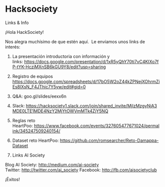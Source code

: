 # Hacksociety
Links &amp; Info

¡Hola HackSociety!

Nos alegra muchísimo de que estén aquí. 
Le enviamos unos links de interés: 

1. La presentación introductoria con información y links: https://docs.google.com/presentation/d/1xR5yQhY70ti7vC4KIXo7fP-tYK-HcziMXnSB6kGU9Y8/edit?usp=sharing
2. Registro de equipos https://docs.google.com/spreadsheets/d/17bO5W2oZ44kZPNejXOhrmZiEs8lXsN_F4JThic7Y5yw/edit#gid=0
2. Q&A: goo.gl/slides/eexx6n
3. Slack: https://hacksociety1.slack.com/join/shared_invite/MjIzMzgyNjA3MDE0LTE1MDE4NzY2MjYtOWVmMTk4ZjY5NQ
4. Reglas reto HeartPoo: https://www.facebook.com/events/327605477671024/permalink/345247509240154/
5. Dataset reto HeartPoo: https://github.com/romsearcher/Reto-Damappa-Dataset


6. Links AI Society

Blog AI Society: http://medium.com/ai-society
Twitter: http://twitter.com/ai_society
Facebook: http://fb.com/aisocietyclub

¡Éxitos!
